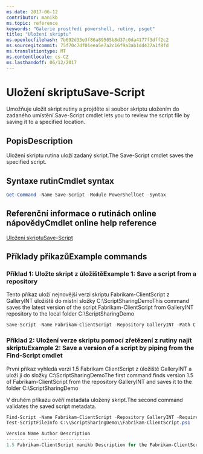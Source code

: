 ```yaml
---
ms.date: 2017-06-12
contributor: manikb
ms.topic: reference
keywords: "Galerie prostředí powershell, rutiny, psget"
title: "Uložení skriptu"
ms.openlocfilehash: 7b692d33e3f86a89505b8d37c0da4177f3dff2c2
ms.sourcegitcommit: 75f70c7df01eea5e7a2c16f9a3ab1dd437a1f8fd
ms.translationtype: MT
ms.contentlocale: cs-CZ
ms.lasthandoff: 06/12/2017
---
```

# <a name="save-script"></a><span data-ttu-id="53250-103">Uložení skriptu</span><span class="sxs-lookup"><span data-stu-id="53250-103">Save-Script</span></span>

<span data-ttu-id="53250-104">Umožňuje uložit skript rutiny a projděte si soubor skriptu uložením do zadaného umístění.</span><span class="sxs-lookup"><span data-stu-id="53250-104">Save-Script cmdlet lets you to review the script file by saving it to a specified location.</span></span>

## <a name="description"></a><span data-ttu-id="53250-105">Popis</span><span class="sxs-lookup"><span data-stu-id="53250-105">Description</span></span>

<span data-ttu-id="53250-106">Uložení skriptu rutina uloží zadaný skript.</span><span class="sxs-lookup"><span data-stu-id="53250-106">The Save-Script cmdlet saves the specified script.</span></span>

## <a name="cmdlet-syntax"></a><span data-ttu-id="53250-107">Syntaxe rutin</span><span class="sxs-lookup"><span data-stu-id="53250-107">Cmdlet syntax</span></span>

```powershell
Get-Command -Name Save-Script -Module PowerShellGet -Syntax
```
## <a name="cmdlet-online-help-reference"></a><span data-ttu-id="53250-108">Referenční informace o rutinách online nápovědy</span><span class="sxs-lookup"><span data-stu-id="53250-108">Cmdlet online help reference</span></span>

[<span data-ttu-id="53250-109">Uložení skriptu</span><span class="sxs-lookup"><span data-stu-id="53250-109">Save-Script</span></span>](http://go.microsoft.com/fwlink/?LinkId=619786)

## <a name="example-commands"></a><span data-ttu-id="53250-110">Příklady příkazů</span><span class="sxs-lookup"><span data-stu-id="53250-110">Example commands</span></span>

### <a name="example-1-save-a-script-from-a-repository"></a><span data-ttu-id="53250-111">Příklad 1: Uložte skript z úložiště</span><span class="sxs-lookup"><span data-stu-id="53250-111">Example 1: Save a script from a repository</span></span>
<span data-ttu-id="53250-112">Tento příkaz uloží nejnovější verzi skriptu Fabrikam-ClientScript z GalleryINT úložiště do místní složky C:\ScriptSharingDemo</span><span class="sxs-lookup"><span data-stu-id="53250-112">This command saves the latest version of the script Fabrikam-ClientScript from GalleryINT repository to the local folder C:\ScriptSharingDemo</span></span>

```powershell
Save-Script -Name Fabrikam-ClientScript -Repository GalleryINT -Path C:\ScriptSharingDemo
```

### <a name="example-2-save-a-version-of-a-script-by-piping-from-the-find-script-cmdlet"></a><span data-ttu-id="53250-113">Příklad 2: Uložení verze skriptu pomocí zřetězení z rutiny najít skriptu</span><span class="sxs-lookup"><span data-stu-id="53250-113">Example 2: Save a version of a script by piping from the Find-Script cmdlet</span></span>

<span data-ttu-id="53250-114">První příkaz vyhledá verzi 1.5 Fabrikam ClientScript z úložiště GalleryINT a uloží ji do složky C:\ScriptSharingDemo</span><span class="sxs-lookup"><span data-stu-id="53250-114">The first command finds version 1.5 of Fabrikam-ClientScript from the repository GalleryINT and saves it to the folder C:\ScriptSharingDemo</span></span>

<span data-ttu-id="53250-115">V druhém příkazu ověří metadata uložený skript.</span><span class="sxs-lookup"><span data-stu-id="53250-115">The second command validates the saved script metadata.</span></span>

```powershell
Find-Script -Name Fabrikam-ClientScript -Repository GalleryINT -RequiredVersion 1.5 | Save-Script -Path C:\\ScriptSharingDemo
Test-ScriptFileInfo C:\\ScriptSharingDemo\\Fabrikam-ClientScript.ps1

Version Name Author Description
------- ---- ------ -----------
1.5 Fabrikam-ClientScript manikb Description for the Fabrikam-ClientScript script
```

